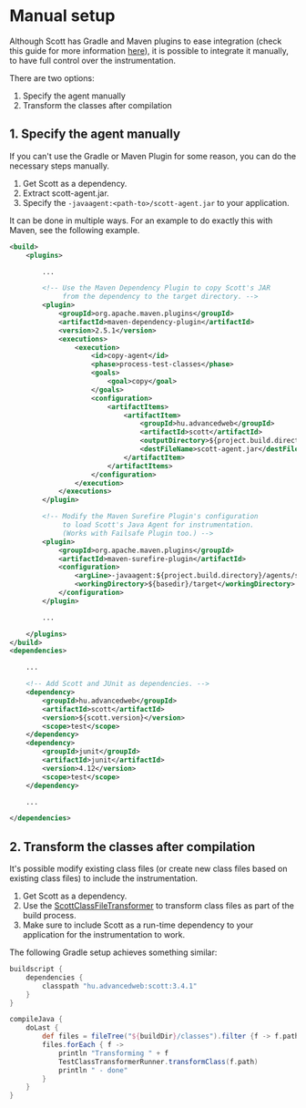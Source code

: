 # Manual setup

Although Scott has Gradle and Maven plugins to ease integration (check this guide for more information [here](https://github.com/dodie/scott)), it is possible to integrate it manually, to have full control over the instrumentation.

There are two options:

1. Specify the agent manually
2. Transform the classes after compilation


## 1. Specify the agent manually

If you can't use the Gradle or Maven Plugin for some reason, you can do the necessary steps manually.

1. Get Scott as a dependency.
2. Extract scott-agent.jar.
3. Specify the ```-javaagent:<path-to>/scott-agent.jar``` to your application.

It can be done in multiple ways. For an example to do exactly this with Maven, see the following example.

```xml
<build>
	<plugins>

		...

		<!-- Use the Maven Dependency Plugin to copy Scott's JAR
		     from the dependency to the target directory. -->
		<plugin>
			<groupId>org.apache.maven.plugins</groupId>
			<artifactId>maven-dependency-plugin</artifactId>
			<version>2.5.1</version>
			<executions>
				<execution>
					<id>copy-agent</id>
					<phase>process-test-classes</phase>
					<goals>
						<goal>copy</goal>
					</goals>
					<configuration>
						<artifactItems>
							<artifactItem>
								<groupId>hu.advancedweb</groupId>
								<artifactId>scott</artifactId>
								<outputDirectory>${project.build.directory}/agents</outputDirectory>
								<destFileName>scott-agent.jar</destFileName>
							</artifactItem>
						</artifactItems>
					</configuration>
				</execution>
			</executions>
		</plugin>

		<!-- Modify the Maven Surefire Plugin's configuration
		     to load Scott's Java Agent for instrumentation.
		     (Works with Failsafe Plugin too.) -->
		<plugin>
			<groupId>org.apache.maven.plugins</groupId>
			<artifactId>maven-surefire-plugin</artifactId>
			<configuration>
				<argLine>-javaagent:${project.build.directory}/agents/scott-agent.jar</argLine>
				<workingDirectory>${basedir}/target</workingDirectory>
			</configuration>
		</plugin>

		...

	</plugins>
</build>
<dependencies>

	...

	<!-- Add Scott and JUnit as dependencies. -->
	<dependency>
		<groupId>hu.advancedweb</groupId>
		<artifactId>scott</artifactId>
		<version>${scott.version}</version>
		<scope>test</scope>
	</dependency>
	<dependency>
		<groupId>junit</groupId>
		<artifactId>junit</artifactId>
		<version>4.12</version>
		<scope>test</scope>
	</dependency>

	...

</dependencies>
```

## 2. Transform the classes after compilation

It's possible modify existing class files (or create new class files based on existing class files) to include the
instrumentation.

1. Get Scott as a dependency.
2. Use the [ScottClassFileTransformer](https://github.com/dodie/scott/blob/master/scott/src/main/java/hu/advancedweb/scott/instrumentation/ScottClassFileTransformer.java) to transform class files as part of the build process.
3. Make sure to include Scott as a run-time dependency to your application for the instrumentation to work.

The following Gradle setup achieves something similar:

```groovy
buildscript {
	dependencies {
		classpath "hu.advancedweb:scott:3.4.1"
	}
}

compileJava {
	doLast {
		def files = fileTree("${buildDir}/classes").filter {f -> f.path.endsWith(".class")}.files
		files.forEach { f ->
			println "Transforming " + f
			TestClassTransformerRunner.transformClass(f.path)
			println " - done"
		}
	}
}
```
